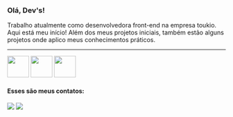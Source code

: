 <h3>Olá, Dev's!</h3>

<p>Trabalho atualmente como desenvolvedora front-end na empresa toukio. Aqui está meu início! Além dos meus projetos iniciais, também estão alguns projetos onde aplico meus conhecimentos práticos.</p>
<hr/>

<img height=50px width=50px src="https://cdn.jsdelivr.net/gh/devicons/devicon/icons/react/react-original.svg" />
<img height=50px width=50px src="https://cdn.jsdelivr.net/gh/devicons/devicon/icons/javascript/javascript-original.svg" />
<img height=50px width=50px src="https://cdn.jsdelivr.net/gh/devicons/devicon/icons/typescript/typescript-original.svg" />
          
          
          
          
<h4>Esses são meus contatos: </h4>
<div>
<a href="https://www.linkedin.com/in/evilyn-araujo-profiledev" target="_blank"><img src="https://img.shields.io/badge/-LinkedIn-%230077B5?style=for-the-badge&logo=linkedin&logoColor=white" target="_blank"></a>   
  <a href = "https://evilyndeveloper@gmail.com"><img src="https://img.shields.io/badge/Gmail-D14836?style=for-the-badge&logo=gmail&logoColor=white" target="_blank"></a>
</div>
